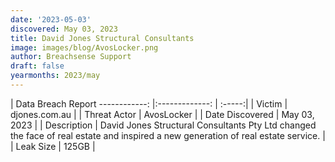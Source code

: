 ```yaml
---
date: '2023-05-03'
discovered: May 03, 2023
title: David Jones Structural Consultants
image: images/blog/AvosLocker.png
author: Breachsense Support
draft: false
yearmonths: 2023/may
---
```



| Data Breach Report
------------:     |:-------------:    | :-----:|
| Victim      | djones.com.au      | 
| Threat Actor      |  AvosLocker     | 
| Date Discovered      | May 03, 2023      | 
| Description      | David Jones Structural Consultants Pty Ltd changed the face of real estate and inspired a new generation of real estate service.      | 
| Leak Size      | 125GB      | 


